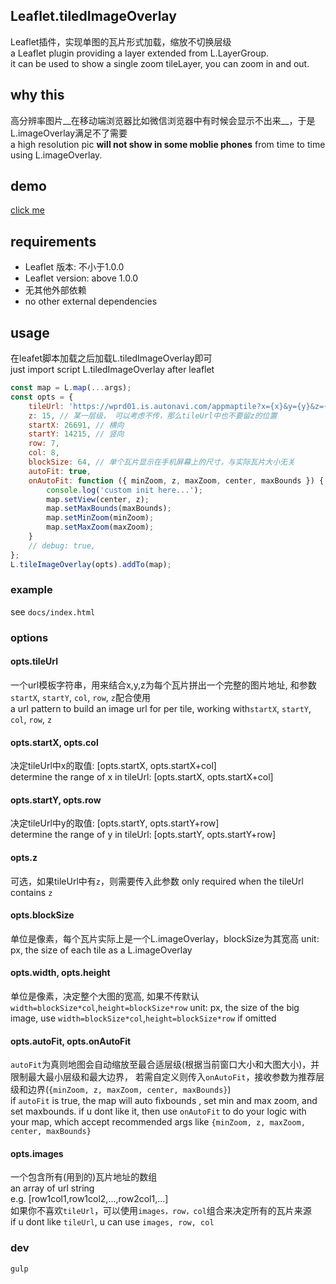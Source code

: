 ## Leaflet.tiledImageOverlay
Leaflet插件，实现单图的瓦片形式加载，缩放不切换层级  
a Leaflet plugin providing a layer extended from L.LayerGroup.  
it can be used to show a single zoom tileLayer, you can zoom in and out.

## why this
高分辨率图片__在移动端浏览器比如微信浏览器中有时候会显示不出来__，于是L.imageOverlay满足不了需要  
a high resolution pic __will not show in some moblie phones__ from time to time using L.imageOverlay.

## demo
[click me](https://asherwang.github.io/Leaflet.tiledImageOverlay)

## requirements
- Leaflet 版本: 不小于1.0.0
- Leaflet version: above 1.0.0
- 无其他外部依赖
- no other external dependencies

## usage
在leafet脚本加载之后加载L.tiledImageOverlay即可  
just import script L.tiledImageOverlay after leaflet  
``` javascript
const map = L.map(...args);
const opts = {
    tileUrl: 'https://wprd01.is.autonavi.com/appmaptile?x={x}&y={y}&z={z}&lang=zh_cn&size=1&scl=1&style=7&ltype=',
    z: 15, // 某一层级， 可以考虑不传，那么tileUrl中也不要留z的位置
    startX: 26691, // 横向
    startY: 14215, // 竖向
    row: 7,
    col: 8,
    blockSize: 64, // 单个瓦片显示在手机屏幕上的尺寸，与实际瓦片大小无关
    autoFit: true,
    onAutoFit: function ({ minZoom, z, maxZoom, center, maxBounds }) {
        console.log('custom init here...');
        map.setView(center, z);
        map.setMaxBounds(maxBounds);
        map.setMinZoom(minZoom);
        map.setMaxZoom(maxZoom);
    }
    // debug: true,
};
L.tileImageOverlay(opts).addTo(map);
```


### example
see `docs/index.html`

### options

#### opts.tileUrl
一个url模板字符串，用来结合x,y,z为每个瓦片拼出一个完整的图片地址, 和参数`startX`, `startY`, `col`, `row`, `z`配合使用  
a url pattern to build an image url for per tile, working with`startX`, `startY`, `col`, `row`, `z`  

#### opts.startX, opts.col
决定tileUrl中x的取值: [opts.startX, opts.startX+col]  
determine the range of x in tileUrl: [opts.startX, opts.startX+col]  

#### opts.startY, opts.row
决定tileUrl中y的取值: [opts.startY, opts.startY+row]  
determine the range of y in tileUrl: [opts.startY, opts.startY+row]  

#### opts.z
可选，如果tileUrl中有`z`，则需要传入此参数
only required when the tileUrl contains `z`

#### opts.blockSize
单位是像素，每个瓦片实际上是一个L.imageOverlay，blockSize为其宽高
unit: px, the size of each tile as a L.imageOverlay

#### opts.width, opts.height
单位是像素，决定整个大图的宽高, 如果不传默认`width=blockSize*col`,`height=blockSize*row` 
unit: px, the size of the big image, use `width=blockSize*col`,`height=blockSize*row` if omitted

#### opts.autoFit, opts.onAutoFit
`autoFit`为真则地图会自动缩放至最合适层级(根据当前窗口大小和大图大小)，并限制最大最小层级和最大边界， 若需自定义则传入`onAutoFit`，接收参数为推荐层级和边界(`{minZoom, z, maxZoom, center, maxBounds}`)  
if `autoFit` is true, the map will auto fixbounds , set min and max zoom,  and set maxbounds. if u dont like it, then use `onAutoFit` to do your logic with your map, which accept recommended args like `{minZoom, z, maxZoom, center, maxBounds}`

#### opts.images
一个包含所有(用到的)瓦片地址的数组  
an array of url string  
e.g. [row1col1,row1col2,...,row2col1,...]  
如果你不喜欢`tileUrl`，可以使用`images，row，col`组合来决定所有的瓦片来源  
if u dont like `tileUrl`, u can use `images, row, col`  


### dev
`gulp`